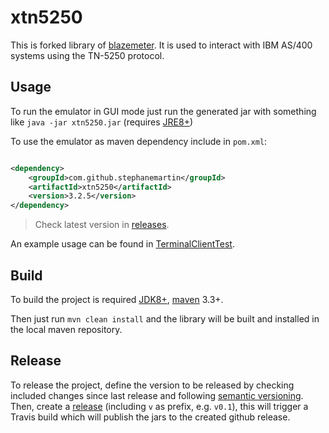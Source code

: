 # xtn5250

This is forked library of [blazemeter](https://github.com/Blazemeter/xtn5250). It is used to interact with IBM AS/400
systems using the TN-5250 protocol.

## Usage

To run the emulator in GUI mode just run the generated jar with something like `java -jar xtn5250.jar` (requires [JRE8+](http://www.oracle.com/technetwork/java/javase/downloads/jre8-downloads-2133155.html))

To use the emulator as maven dependency include in `pom.xml`:

```xml

<dependency>
    <groupId>com.github.stephanemartin</groupId>
    <artifactId>xtn5250</artifactId>
    <version>3.2.5</version>
</dependency>
```

> Check latest version in [releases](https://github.com/stephanemartin/xtn5250/releases).

An example usage can be found in [TerminalClientTest](src/test/java/net/infordata/em/TerminalClientTest.java).

## Build

To build the project is required [JDK8+](http://www.oracle.com/technetwork/java/javase/downloads/jdk8-downloads-2133151.html), [maven](https://maven.apache.org/) 3.3+.

Then just run `mvn clean install` and the library will be built and installed in the local maven repository.

## Release

To release the project, define the version to be released by checking included changes since last release and
following [semantic versioning](https://semver.org/).
Then, create a [release](https://github.com/stephanemartin/xtn5250/releases) (including `v` as prefix, e.g. `v0.1`),
this will trigger a Travis build which will publish the jars to the created github release.

